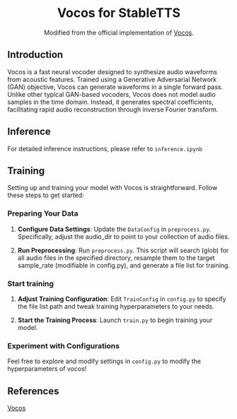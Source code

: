<div align="center">

# Vocos for StableTTS

Modified from the official implementation of [Vocos](https://github.com/gemelo-ai/vocos/tree/main). 

</div>

## Introduction

Vocos is a fast neural vocoder designed to synthesize audio waveforms from acoustic features. Trained using a Generative Adversarial Network (GAN) objective, Vocos can generate waveforms in a single forward pass. Unlike other typical GAN-based vocoders, Vocos does not model audio samples in the time domain. Instead, it generates spectral coefficients, facilitating rapid audio reconstruction through inverse Fourier transform.


## Inference

For detailed inference instructions, please refer to `inference.ipynb`

## Training

Setting up and training your model with Vocos is straightforward. Follow these steps to get started:

### Preparing Your Data

1. **Configure Data Settings**: Update the `DataConfig` in `preprocess.py`. Specifically, adjust the audio_dir to point to your collection of audio files.

2. **Run Preprocessing**: Run `preprocess.py`. This script will search (glob) for all audio files in the specified directory, resample them to the target sample_rate (modifiable in config.py), and generate a file list for training.

### Start training

1. **Adjust Training Configuration**: Edit `TrainConfig` in `config.py` to specify the file list path and tweak training hyperparameters to your needs.

2. **Start the Training Process**: Launch `train.py` to begin training your model.

### Experiment with Configurations

Feel free to explore and modify settings in `config.py` to modify the hyperparameters of vocos!


## References

[Vocos](https://github.com/gemelo-ai/vocos/tree/main)